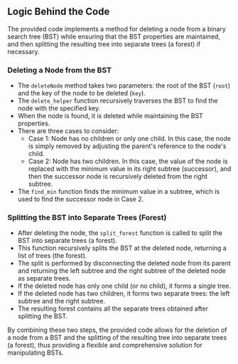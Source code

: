 ## Logic Behind the Code

The provided code implements a method for deleting a node from a binary search tree (BST) while ensuring that the BST properties are maintained, and then splitting the resulting tree into separate trees (a forest) if necessary.

### Deleting a Node from the BST
- The `deleteNode` method takes two parameters: the root of the BST (`root`) and the key of the node to be deleted (`key`).
- The `delete_helper` function recursively traverses the BST to find the node with the specified key.
- When the node is found, it is deleted while maintaining the BST properties.
- There are three cases to consider:
  - Case 1: Node has no children or only one child. In this case, the node is simply removed by adjusting the parent's reference to the node's child.
  - Case 2: Node has two children. In this case, the value of the node is replaced with the minimum value in its right subtree (successor), and then the successor node is recursively deleted from the right subtree.
- The `find_min` function finds the minimum value in a subtree, which is used to find the successor node in Case 2.

### Splitting the BST into Separate Trees (Forest)
- After deleting the node, the `split_forest` function is called to split the BST into separate trees (a forest).
- This function recursively splits the BST at the deleted node, returning a list of trees (the forest).
- The split is performed by disconnecting the deleted node from its parent and returning the left subtree and the right subtree of the deleted node as separate trees.
- If the deleted node has only one child (or no child), it forms a single tree.
- If the deleted node has two children, it forms two separate trees: the left subtree and the right subtree.
- The resulting forest contains all the separate trees obtained after splitting the BST.

By combining these two steps, the provided code allows for the deletion of a node from a BST and the splitting of the resulting tree into separate trees (a forest), thus providing a flexible and comprehensive solution for manipulating BSTs.

